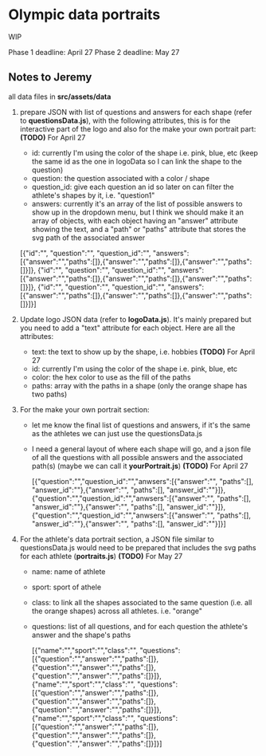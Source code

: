 # Olympic data portraits

WIP

Phase 1 deadline: April 27
Phase 2 deadline: May 27

## Notes to Jeremy

all data files in **src/assets/data**

1. prepare JSON with list of questions and answers for each shape (refer to **questionsData.js**), with the following attributes, this is for the interactive part of the logo and also for the make your own portrait part: **(TODO)** For April 27
      - id: currently I'm using the color of the shape i.e. pink, blue, etc (keep the same id as the one in logoData so I can link the shape to the question)
      - question: the question associated with a color / shape
      - question_id: give each question an id so later on can filter the athlete's shapes by it, i.e. "question1"
      - answers: currently it's an array of the list of possible answers to show up in the dropdown menu, but I think we should make it an array of objects, with each object having an "answer" attribute showing the text, and a "path" or "paths" attribute that stores the svg path of the associated answer

      [{"id":"", "question":"", "question_id":"", "answers":[{"answer":"","paths":[]},{"answer":"","paths":[]},{"answer":"","paths":[]}]},
       {"id":"", "question":"", "question_id":"", "answers":[{"answer":"","paths":[]},{"answer":"","paths":[]},{"answer":"","paths":[]}]},
       {"id":"", "question":"", "question_id":"", "answers":[{"answer":"","paths":[]},{"answer":"","paths":[]},{"answer":"","paths":[]}]}]
        
3. Update logo JSON data (refer to **logoData.js**).  It's mainly prepared but you need to add a "text" attribute for each object.  Here are all the attributes:
      - text: the text to show up by the shape, i.e. hobbies **(TODO)** For April 27
      - id: currently I'm using the color of the shape i.e. pink, blue, etc 
      - color: the hex color to use as the fill of the paths
      - paths: array with the paths in a shape (only the orange shape has two paths)
        
4. For the make your own portrait section:
      - let me know the final list of questions and answers, if it's the same as the athletes we can just use the questionsData.js
      - I need a general layout of where each shape will go, and a json file of all the questions with all possible answers and the associated path(s) (maybe we can call it **yourPortrait.js**) **(TODO)** For April 27

        [{"question":"","question_id":"","anwsers":[{"answer":"", "paths":[], "answer_id":""},{"answer":"", "paths":[], "answer_id":""}]},
        {"question":"","question_id":"","anwsers":[{"answer":"", "paths":[], "answer_id":""},{"answer":"", "paths":[], "answer_id":""}]},
        {"question":"","question_id":"","anwsers":[{"answer":"", "paths":[], "answer_id":""},{"answer":"", "paths":[], "answer_id":""}]}]

5. For the athlete's data portrait section, a JSON file similar to questionsData.js would need to be prepared that includes the svg paths for each athlete (**portraits.js**) **(TODO)** For May 27
      - name: name of athlete
      - sport: sport of athele
      - class: to link all the shapes associated to the same question (i.e. all the orange shapes) across all athletes.  i.e. "orange"
      - questions: list of all questions, and for each question the athlete's answer and the shape's paths
  
        [{"name":"","sport":"","class":"", "questions": [{"question":"","answer":"","paths":[]},{"question":"","answer":"","paths":[]},{"question":"","answer":"","paths":[]}]},
        {"name":"","sport":"","class":"", "questions": [{"question":"","answer":"","paths":[]},{"question":"","answer":"","paths":[]},{"question":"","answer":"","paths":[]}]},
        {"name":"","sport":"","class":"", "questions": [{"question":"","answer":"","paths":[]},{"question":"","answer":"","paths":[]},{"question":"","answer":"","paths":[]}]}]
    
